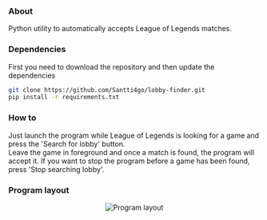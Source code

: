 ### About
Python utility to automatically accepts League of Legends matches.

### Dependencies
First you need to download the repository and then update the dependencies
```bash
git clone https://github.com/Santti4go/lobby-finder.git
pip install -r requirements.txt
```

### How to
Just launch the program while League of Legends is looking for a game and press the 'Search for lobby' button. \
Leave the game in foreground and once a match is found, the program will accept it.
If you want to stop the program before a game has been found, press 'Stop searching lobby'.


### Program layout
<p align="center">
  <image src="assets/main_window.png" alt="Program layout"
  caption="Program layout">
</p>
